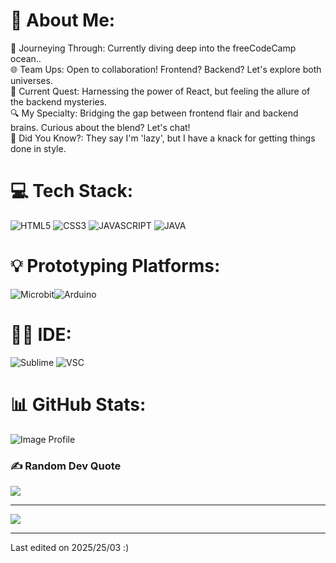 # 💫 About Me:
🚀 Journeying Through: Currently diving deep into the freeCodeCamp ocean..<br>🌐 Team Ups: Open to collaboration! Frontend? Backend? Let's explore both universes.<br>📘 Current Quest: Harnessing the power of React, but feeling the allure of the backend mysteries.<br>🔍 My Specialty: Bridging the gap between frontend flair and backend brains. Curious about the blend? Let's chat!<br>🌟 Did You Know?: They say I'm 'lazy', but I have a knack for getting things done in style.



# 💻 Tech Stack:
![HTML5](https://img.shields.io/badge/html5-%23E34F26.svg?style=for-the-badge&logo=html5&logoColor=white) ![CSS3](https://img.shields.io/badge/css3-%231572B6.svg?style=for-the-badge&logo=css3&logoColor=white) ![JAVASCRIPT](https://img.shields.io/badge/JavaScript-F7DF1E?style=for-the-badge&logo=javascript&logoColor=black
) ![JAVA](https://img.shields.io/badge/Java-ED8B00?style=for-the-badge&logo=openjdk&logoColor=white
)

# 💡 Prototyping Platforms:
![Microbit](https://github.com/user-attachments/assets/fa4ab293-4160-47c9-a6b7-121ea93c0cc6)![Arduino](https://img.shields.io/badge/Arduino-00979D?style=for-the-badge&logo=Arduino&logoColor=white
)

# 👩‍💻 IDE:
![Sublime](https://img.shields.io/badge/sublime_text-%23575757.svg?&style=for-the-badge&logo=sublime-text&logoColor=important) ![VSC](https://img.shields.io/badge/Visual_Studio_Code-0078D4?style=for-the-badge&logo=visual%20studio%20code&logoColor=white
)

# 📊 GitHub Stats:
![Image Profile](https://github.com/user-attachments/assets/36750bfe-8551-4f17-b5e3-7054f76c292c)

### ✍️ Random Dev Quote
![](https://quotes-github-readme.vercel.app/api?type=horizontal&theme=radical)

---
[![](https://visitcount.itsvg.in/api?id=Aneal07&icon=2&color=4)](https://visitcount.itsvg.in)

------

Last edited on 2025/25/03 :) 
